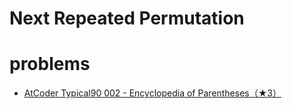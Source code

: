 # Next Repeated Permutation 



# problems 
- [AtCoder Typical90 002 - Encyclopedia of Parentheses（★3）](https://atcoder.jp/contests/typical90/tasks/typical90_b)